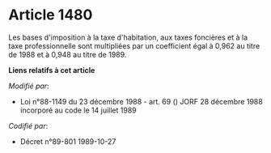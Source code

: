 # Article 1480

Les bases d'imposition à la taxe d'habitation, aux taxes foncières et à la taxe professionnelle sont multipliées par un
coefficient égal à 0,962 au titre de 1988 et à 0,948 au titre de 1989.

**Liens relatifs à cet article**

_Modifié par_:

  - Loi n°88-1149 du 23 décembre 1988 - art. 69 () JORF 28 décembre 1988 incorporé au code le 14 juillet 1989

_Codifié par_:

  - Décret n°89-801 1989-10-27
